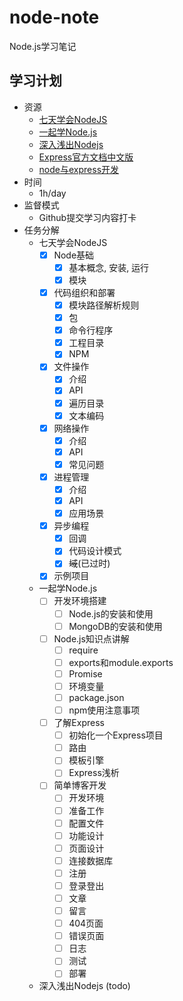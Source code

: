 # node-note
Node.js学习笔记

## 学习计划

* 资源
    - [七天学会NodeJS](https://www.lvtao.net/content/book/node.js.htm)
    - [一起学Node.js](https://github.com/nswbmw/N-blog)
    - [深入浅出Nodejs](https://book.douban.com/subject/25768396/)
    - [Express官方文档中文版](http://www.expressjs.com.cn/)
    - [node与express开发](https://book.douban.com/subject/26301434/)
* 时间
    - 1h/day
* 监督模式
    - Github提交学习内容打卡
* 任务分解
    - 七天学会NodeJS
        - [x] Node基础
            - [x] 基本概念, 安装, 运行
            - [x] 模块
        - [x] 代码组织和部署
            - [x] 模块路径解析规则
            - [x] 包
            - [x] 命令行程序
            - [x] 工程目录
            - [x] NPM
        - [x] 文件操作
            - [x] 介绍
            - [x] API
            - [x] 遍历目录
            - [x] 文本编码
        - [x] 网络操作
            - [x] 介绍
            - [x] API
            - [x] 常见问题
        - [x] 进程管理
            - [x] 介绍
            - [x] API
            - [x] 应用场景
        - [x] 异步编程
            - [x] 回调
            - [x] 代码设计模式
            - [x] ~~域~~(已过时)
        - [x] 示例项目
    - 一起学Node.js
        - [ ] 开发环境搭建
            - [ ] Node.js的安装和使用
            - [ ] MongoDB的安装和使用
        - [ ] Node.js知识点讲解
            - [ ] require
            - [ ] exports和module.exports
            - [ ] Promise
            - [ ] 环境变量
            - [ ] package.json
            - [ ] npm使用注意事项
        - [ ] 了解Express
            - [ ] 初始化一个Express项目
            - [ ] 路由
            - [ ] 模板引擎
            - [ ] Express浅析
        - [ ] 简单博客开发
            - [ ] 开发环境 
            - [ ] 准备工作
            - [ ] 配置文件
            - [ ] 功能设计
            - [ ] 页面设计
            - [ ] 连接数据库
            - [ ] 注册
            - [ ] 登录登出
            - [ ] 文章
            - [ ] 留言
            - [ ] 404页面
            - [ ] 错误页面
            - [ ] 日志
            - [ ] 测试
            - [ ] 部署
    - 深入浅出Nodejs (todo)
